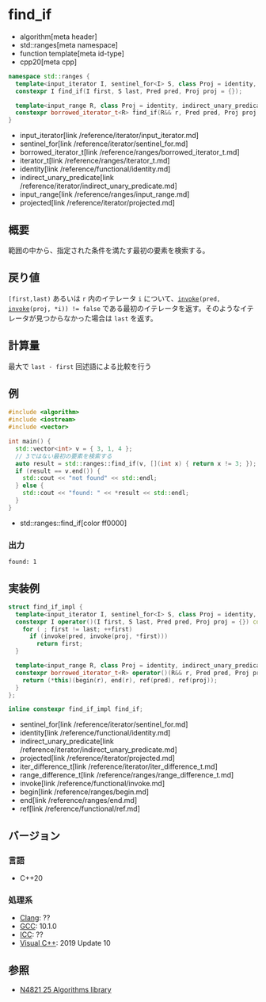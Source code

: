 # find_if
* algorithm[meta header]
* std::ranges[meta namespace]
* function template[meta id-type]
* cpp20[meta cpp]

```cpp
namespace std::ranges {
  template<input_iterator I, sentinel_for<I> S, class Proj = identity, indirect_unary_predicate<projected<I, Proj>> Pred>
  constexpr I find_if(I first, S last, Pred pred, Proj proj = {});

  template<input_range R, class Proj = identity, indirect_unary_predicate<projected<iterator_t<R>, Proj>> Pred>
  constexpr borrowed_iterator_t<R> find_if(R&& r, Pred pred, Proj proj = {});
}
```
- input_iterator[link /reference/iterator/input_iterator.md]
- sentinel_for[link /reference/iterator/sentinel_for.md]
- borrowed_iterator_t[link /reference/ranges/borrowed_iterator_t.md]
- iterator_t[link /reference/ranges/iterator_t.md]
- identity[link /reference/functional/identity.md]
- indirect_unary_predicate[link /reference/iterator/indirect_unary_predicate.md]
- input_range[link /reference/ranges/input_range.md]
- projected[link /reference/iterator/projected.md]

## 概要
範囲の中から、指定された条件を満たす最初の要素を検索する。


## 戻り値
`[first,last)` あるいは `r` 内のイテレータ `i` について、[`invoke`](/reference/functional/invoke.md)`(pred, `[`invoke`](/reference/functional/invoke.md)`(proj, *i)) != false` である最初のイテレータを返す。そのようなイテレータが見つからなかった場合は `last` を返す。


## 計算量
最大で `last - first` 回述語による比較を行う


## 例
```cpp example
#include <algorithm>
#include <iostream>
#include <vector>

int main() {
  std::vector<int> v = { 3, 1, 4 };
  // 3ではない最初の要素を検索する
  auto result = std::ranges::find_if(v, [](int x) { return x != 3; });
  if (result == v.end()) {
    std::cout << "not found" << std::endl;
  } else {
    std::cout << "found: " << *result << std::endl;
  }
}
```
* std::ranges::find_if[color ff0000]

### 出力
```
found: 1
```


## 実装例
```cpp
struct find_if_impl {
  template<input_iterator I, sentinel_for<I> S, class Proj = identity, indirect_unary_predicate<projected<I, Proj>> Pred>
  constexpr I operator()(I first, S last, Pred pred, Proj proj = {}) const {
    for ( ; first != last; ++first)
      if (invoke(pred, invoke(proj, *first)))
        return first;
  }

  template<input_range R, class Proj = identity, indirect_unary_predicate <projected<iterator_t<R>, Proj>> Pred>
  constexpr borrowed_iterator_t<R> operator()(R&& r, Pred pred, Proj proj = {}) const {
    return (*this)(begin(r), end(r), ref(pred), ref(proj));
  }
};

inline constexpr find_if_impl find_if;
```
* sentinel_for[link /reference/iterator/sentinel_for.md]
* identity[link /reference/functional/identity.md]
* indirect_unary_predicate[link /reference/iterator/indirect_unary_predicate.md]
* projected[link /reference/iterator/projected.md]
* iter_difference_t[link /reference/iterator/iter_difference_t.md]
* range_difference_t[link /reference/ranges/range_difference_t.md]
* invoke[link /reference/functional/invoke.md]
* begin[link /reference/ranges/begin.md]
* end[link /reference/ranges/end.md]
* ref[link /reference/functional/ref.md]

## バージョン
### 言語
- C++20

### 処理系
- [Clang](/implementation.md#clang): ??
- [GCC](/implementation.md#gcc): 10.1.0
- [ICC](/implementation.md#icc): ??
- [Visual C++](/implementation.md#visual_cpp): 2019 Update 10

## 参照
- [N4821 25 Algorithms library](https://timsong-cpp.github.io/cppwp/n4861/algorithms)
